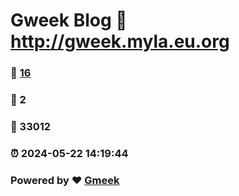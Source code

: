 # Gweek Blog :link: http://gweek.myla.eu.org 
### :page_facing_up: [16](http://gweek.myla.eu.org/tag.html) 
### :speech_balloon: 2 
### :hibiscus: 33012 
### :alarm_clock: 2024-05-22 14:19:44 
### Powered by :heart: [Gmeek](https://github.com/Meekdai/Gmeek)
